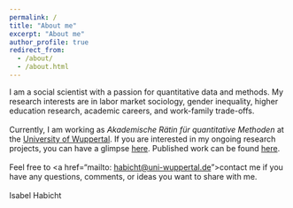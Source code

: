 ```yaml
---
permalink: /
title: "About me"
excerpt: "About me"
author_profile: true
redirect_from: 
  - /about/
  - /about.html
---
```


I am a social scientist with a passion for quantitative data and methods. My research interests are in labor market sociology, gender inequality, higher education research, academic careers, and work-family trade-offs. <br> <br>
Currently, I am working as <i>Akademische Rätin für quantitative Methoden</i> at the <a href=“https://www.org-soz.uni-wuppertal.de/de/team/detail/habicht/”>University of Wuppertal</a>. If you are interested in my ongoing research projects, you can have a glimpse <a href=“https://isabelhabicht.github.io/research/”>here</a>. Published work can be found <a href=“https://isabelhabicht.github.io/publications/”>here</a>. <br> <br>
Feel free to <a href=“mailto: habicht@uni-wuppertal.de”>contact me</a> if you have any questions, comments, or ideas you want to share with me. <br> <br>
Isabel Habicht                               



